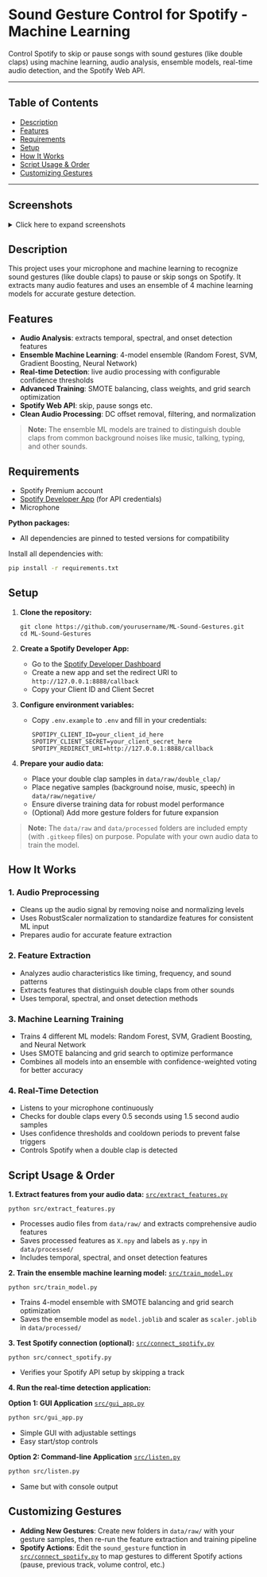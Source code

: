 
# Sound Gesture Control for Spotify - Machine Learning

Control Spotify to skip or pause songs with sound gestures (like double claps) using machine learning, audio analysis, ensemble models, real-time audio detection, and the Spotify Web API.

---

## Table of Contents
- [Description](#description)
- [Features](#features)
- [Requirements](#requirements)
- [Setup](#setup)
- [How It Works](#how-it-works)
- [Script Usage & Order](#script-usage--order)
- [Customizing Gestures](#customizing-gestures)

---

## Screenshots

<details>
<summary>Click here to expand screenshots</summary>


- TODO: add screenshots of the application in action 


</details>

## Description
This project uses your microphone and machine learning to recognize sound gestures (like double claps) to pause or skip songs on Spotify. It extracts many audio features and uses an ensemble of 4 machine learning models for accurate gesture detection.

## Features
- **Audio Analysis**: extracts temporal, spectral, and onset detection features
- **Ensemble Machine Learning**: 4-model ensemble (Random Forest, SVM, Gradient Boosting, Neural Network) 
- **Real-time Detection**: live audio processing with configurable confidence thresholds
- **Advanced Training**: SMOTE balancing, class weights, and grid search optimization
- **Spotify Web API**: skip, pause songs etc.
- **Clean Audio Processing**: DC offset removal, filtering, and normalization

> **Note:**
> The ensemble ML models are trained to distinguish double claps from common background noises like music, talking, typing, and other sounds.

## Requirements
- Spotify Premium account
- [Spotify Developer App](https://developer.spotify.com/dashboard/applications) (for API credentials)
- Microphone

**Python packages:**
- All dependencies are pinned to tested versions for compatibility

Install all dependencies with:
```bash
pip install -r requirements.txt
```

## Setup
1. **Clone the repository:**
   ```
   git clone https://github.com/yourusername/ML-Sound-Gestures.git
   cd ML-Sound-Gestures
   ```
2. **Create a Spotify Developer App:**
   - Go to the [Spotify Developer Dashboard](https://developer.spotify.com/dashboard/applications)
   - Create a new app and set the redirect URI to `http://127.0.0.1:8888/callback`
   - Copy your Client ID and Client Secret
3. **Configure environment variables:**
   - Copy `.env.example` to `.env` and fill in your credentials:
     ```
     SPOTIPY_CLIENT_ID=your_client_id_here
     SPOTIPY_CLIENT_SECRET=your_client_secret_here
     SPOTIPY_REDIRECT_URI=http://127.0.0.1:8888/callback
     ```

4. **Prepare your audio data:**
   - Place your double clap samples in `data/raw/double_clap/`
   - Place negative samples (background noise, music, speech) in `data/raw/negative/`
   - Ensure diverse training data for robust model performance
   - (Optional) Add more gesture folders for future expansion

> **Note:**
> The `data/raw` and `data/processed` folders are included empty (with `.gitkeep` files) on purpose. Populate with your own audio data to train the model.


## How It Works

### 1. Audio Preprocessing
- Cleans up the audio signal by removing noise and normalizing levels
- Uses RobustScaler normalization to standardize features for consistent ML input
- Prepares audio for accurate feature extraction

### 2. Feature Extraction
- Analyzes audio characteristics like timing, frequency, and sound patterns
- Extracts features that distinguish double claps from other sounds
- Uses temporal, spectral, and onset detection methods

### 3. Machine Learning Training
- Trains 4 different ML models: Random Forest, SVM, Gradient Boosting, and Neural Network
- Uses SMOTE balancing and grid search to optimize performance
- Combines all models into an ensemble with confidence-weighted voting for better accuracy

### 4. Real-Time Detection
- Listens to your microphone continuously
- Checks for double claps every 0.5 seconds using 1.5 second audio samples
- Uses confidence thresholds and cooldown periods to prevent false triggers
- Controls Spotify when a double clap is detected


## Script Usage & Order

**1. Extract features from your audio data:**
[`src/extract_features.py`](src/extract_features.py)
```
python src/extract_features.py
```
- Processes audio files from `data/raw/` and extracts comprehensive audio features
- Saves processed features as `X.npy` and labels as `y.npy` in `data/processed/`
- Includes temporal, spectral, and onset detection features

**2. Train the ensemble machine learning model:**
[`src/train_model.py`](src/train_model.py)
```
python src/train_model.py
```
- Trains 4-model ensemble with SMOTE balancing and grid search optimization
- Saves the ensemble model as `model.joblib` and scaler as `scaler.joblib` in `data/processed/`

**3. Test Spotify connection (optional):**
[`src/connect_spotify.py`](src/connect_spotify.py)
```
python src/connect_spotify.py
```
- Verifies your Spotify API setup by skipping a track

**4. Run the real-time detection application:**

**Option 1: GUI Application**
[`src/gui_app.py`](src/gui_app.py)
```bash
python src/gui_app.py
```
- Simple GUI with adjustable settings
- Easy start/stop controls

**Option 2: Command-line Application**
[`src/listen.py`](src/listen.py)
```bash
python src/listen.py
```
- Same but with console output


## Customizing Gestures
- **Adding New Gestures**: Create new folders in `data/raw/` with your gesture samples, then re-run the feature extraction and training pipeline
- **Spotify Actions**: Edit the `sound_gesture` function in [`src/connect_spotify.py`](src/connect_spotify.py) to map gestures to different Spotify actions (pause, previous track, volume control, etc.)
